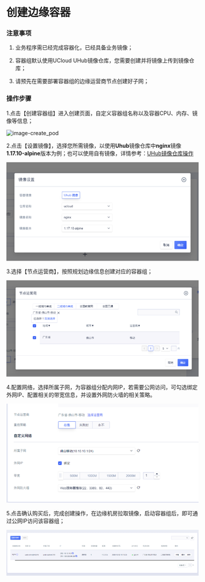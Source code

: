 # 创建边缘容器

### 注意事项

1. 业务程序需已经完成容器化，已经具备业务镜像；

2. 容器组默认使用UCloud UHub镜像仓库，您需要创建并将镜像上传到镜像仓库；

3. 请预先在需要部署容器组的边缘运营商节点创建好子网；  

   

### 操作步骤

1.点击【创建容器组】进入创建页面，自定义容器组名称以及容器CPU、内存、镜像等信息；

![image-create_pod](https://static.ucloud.cn/f8db2fa255c750ad25cef92fc34fcfe5.png)    

   

2.点击【设置镜像】，选择您所需镜像，以使用**Uhub**镜像仓库中**nginx**镜像**1.17.10-alpine**版本为例；也可以使用自有镜像，详情参考：[UHub镜像仓库操作](https://docs.ucloud.cn/uhub/guide)   



![image-20201217131807597](../images/image-20201217131807597.png)  



3.选择【节点运营商】，按照规划边缘信息创建对应的容器组；  



![image-20201217132017582](../images/image-20201217132017582.png)  



4.配置网络，选择所属子网，为容器组分配内网IP，若需要公网访问，可勾选绑定外网IP、配置相关的带宽信息，并设置外网防火墙的相关策略。

![image-20201217132215450](../images/image-20201217132215450.png)    



5.点击确认购买后，完成创建操作，在边缘机房拉取镜像，启动容器组后，即可通过公网IP访问该容器组；  



![image-20201217132316926](../images/image-20201217132316926.png)